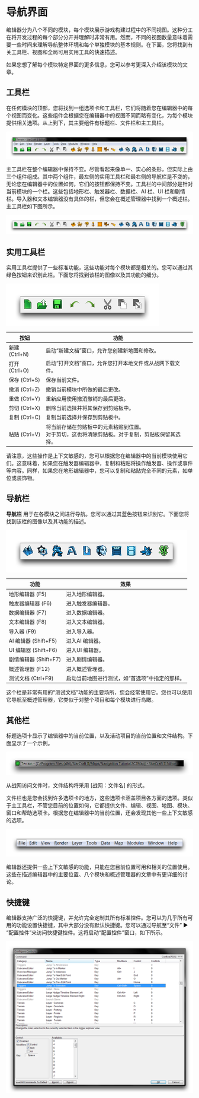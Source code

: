 # 导航界面

编辑器分为八个不同的模块，每个模块展示游戏构建过程中的不同视图。这种分工在将开发过程的每个部分分开并理解时非常有用。然而，不同的视图数量意味着需要一些时间来理解导航整体环境和每个单独模块的基本规则。在下面，您将找到有关工具栏、视图和全局可用实用工具的快速描述。

如果您想了解每个模块特定界面的更多信息，您可以参考更深入介绍该模块的文章。

## 工具栏

在任何模块的顶部，您将找到一组选项卡和工具栏，它们将随着您在编辑器中的每个视图而变化。这些组件会根据您在编辑器中的视图不同而略有变化，为每个模块提供相关选项。从上到下，其主要组件有标题栏、文件栏和主工具栏。

![工具栏和选项卡集合](./resources/003_Navigating_the_Interface01.png)

主工具栏在整个编辑器中保持不变。尽管看起来像单一、实心的条形，但实际上由三个组件组成。其中两个组件，最左侧的实用工具栏和最右侧的导航栏是不变的，无论您在编辑器中的位置如何，它们的按钮都保持不变。工具栏的中间部分是针对当前模块的一个栏。这些包括地形栏、触发器栏、数据栏、AI 栏、UI 栏和剧情栏。导入器和文本编辑器没有具体的栏，但您会在概述管理器中找到一个概述栏。主工具栏如下图所示。

![主工具栏](./resources/003_Navigating_the_Interface02.png)

## 实用工具栏

实用工具栏提供了一些标准功能，这些功能对每个模块都是相关的。您可以通过其绿色按钮来识别此栏。下面您将找到该栏的图像以及其功能的细分。

![实用工具栏](./resources/003_Navigating_the_Interface03.png)

| 按钮           | 功能                                                         |
| --------------- | ------------------------------------------------------------ |
| 新建 (Ctrl+N)  | 启动“新建文档”窗口，允许您创建新地图和修改。              |
| 打开 (Ctrl+O)  | 启动“打开文档”窗口，允许您打开本地文件或从战网下载文件。    |
| 保存 (Ctrl+S)  | 保存当前文件。                                               |
| 撤消 (Ctrl+Z)  | 撤销当前模块中所做的最后更改。                               |
| 重做 (Ctrl+Y)  | 重新应用使用撤消撤销的最后更改。                             |
| 剪切 (Ctrl+X)  | 删除当前选择并将其保存到剪贴板中。                           |
| 复制 (Ctrl+C)  | 复制当前选择并保存到剪贴板中。                              |
| 粘贴 (Ctrl+V)  | 将当前存储在剪贴板中的元素粘贴到位置。<br />对于剪切，这也将清除剪贴板。对于复制，剪贴板保留其选择。 |

请注意，这些操作是上下文敏感的，您可以根据您在编辑器中的当前模块使用它们。这意味着，如果您在触发器编辑器中，复制和粘贴将操作触发器、操作或事件等内容。同样，如果您在地形编辑器中，您可以复制和粘贴完全不同的元素，如单位或装饰物。

## 导航栏

**导航栏** 用于在各模块之间进行导航。您可以通过其蓝色按钮来识别它。下面您将找到该栏的图像以及其功能的描述。

![导航栏](./resources/003_Navigating_the_Interface04.png)

| 功能                       | 效果                                                         |
| -------------------------- | ------------------------------------------------------------ |
| 地形编辑器 (F5)            | 进入地形编辑器。                                             |
| 触发器编辑器 (F6)          | 进入触发器编辑器。                                           |
| 数据编辑器 (F7)            | 进入数据编辑器。                                             |
| 文本编辑器 (F8)            | 进入文本编辑器。                                             |
| 导入器 (F9)                | 进入导入器。                                                 |
| AI 编辑器 (Shift+F5)       | 进入AI 编辑器。                                              |
| UI 编辑器 (Shift+F6)       | 进入UI 编辑器。                                              |
| 剧情编辑器 (Shift+F7)      | 进入剧情编辑器。                                             |
| 概述管理器 (F12)            | 进入概述管理器。                                             |
| 测试文档 (Ctrl+F9)         | 启动当前地图进行测试，如“首选项”中指定的那样。             |

这个栏是非常有用的“测试文档”功能的主要场所，您会经常使用它。您也可以使用它导航至概述管理器，它类似于对整个项目和每个模块进行鸟瞰。

## 其他栏

标题选项卡显示了编辑器中的当前位置，以及活动项目的当前位置和文件结构。下面显示了一个示例。

![标题栏](./resources/003_Navigating_the_Interface05.png)

从战网访问文件时，文件结构将采用 \[战网：文件名\] 的形式。

文件栏也是您会找到许多选项卡的地方，这些选项卡涵盖项目各方面的选项。类似于主工具栏，不管您目前的位置如何，它都提供文件、编辑、视图、地图、模块、窗口和帮助选项卡。根据您在编辑器中的当前位置，还会发现其他一些上下文敏感的选项。

![文件栏](./resources/003_Navigating_the_Interface06.png)

编辑器还提供一些上下文敏感的功能，只能在您目前位置可用和相关的位置使用。这些在描述编辑器中的主要位置、八个模块和概述管理器的文章中有更详细的讨论。

## 快捷键

编辑器支持广泛的快捷键，并允许完全定制其所有标准控件。您可以为几乎所有可用的功能设置快捷键，其中大部分没有默认快捷键。您可以通过导航至“文件” ▶︎ “配置控件”来访问快捷键控件。这将启动“配置控件”窗口，如下所示。

![快捷键配置](./resources/003_Navigating_the_Interface07.png)